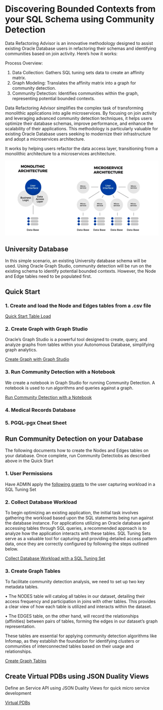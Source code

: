 # Discovering Bounded Contexts from your SQL Schema using Community Detection

Data Refactoring Advisor is an innovative methodology designed to assist existing Oracle Database users in refactoring their schemas and identifying communities based on join activity. Here’s how it works:

Process Overview:

1. Data Collection: Gathers SQL tuning sets data to create an affinity matrix.
2. Graph Modeling: Translates the affinity matrix into a graph for community detection.
3. Community Detection: Identifies communities within the graph, representing potential bounded contexts.

Data Refactoring Advisor simplifies the complex task of transforming monolithic applications into agile microservices. By focusing on join activity and leveraging advanced community detection techniques, it helps users optimize their database schemas, improve performance, and enhance the scalability of their applications. This methodology is particularly valuable for existing Oracle Database users seeking to modernize their infrastructure and adopt a microservices architecture.

It works by helping users refactor the data access layer, transitioning from a monolithic architecture to a microservices architecture.

![monoMicro](./images/monoMicro.png)


## University Database

In this simple scenario, an existing University database schema will be used. Using Oracle Graph Studio, community detection will be run on the existing schema to identify potential bounded contexts. However, the Node and Edge tables need to be populated first.

## Quick Start

### 1. Create and load the Node and Edges tables from a .csv file

[Quick Start Table Load](./quickstart/README.md)

### 2. Create Graph with Graph Studio

Oracle’s Graph Studio is a powerful tool designed to create, query, and analyze graphs from tables within your Autonomous Database, simplifying graph analytics.

[Create Graph with Graph Studio](./create-graph/README.md)

### 3. Run Community Detection with a Notebook

We create a notebook in Graph Studio for running Community Detection. A notebook is used to run algorithms and queries against a graph. 

[Run Community Detection with a Notebook](./community-detection/README.md)

### 4. Medical Records Database


### 5. PGQL-pgx Cheat Sheet



## Run Community Detection on your Database

The following documents how to create the Nodes and Edges tables on your database.  Once complete, run Community Detectiobs as described above in the Quick Start

### 1. User Permissions

Have ADMIN apply the [following grants](./user-perms/README.md) to the user capturing workload in a SQL Tuning Set

### 2. Collect Database Workload

To begin optimizing an existing application, the initial task involves gathering the workload based upon the SQL statements being run against the database instance. For applications utilizing an Oracle database and accessing tables through SQL queries, a recommended approach is to analyze how the application interacts with these tables. SQL Tuning Sets serve as a valuable tool for capturing and providing detailed access pattern data, once they are correctly configured by following the steps outlined below.


[Collect Database Workload with a SQL Tuning Set](./collect-database-workload/README.md)

### 3. Create Graph Tables

 To facilitate community detection analysis, we need to set up two key metadata tables.

• The NODES table will catalog all tables in our dataset, detailing their access frequency and participation in joins with other tables. This provides a clear view of how each table is utilized and interacts within the dataset.

• The EDGES table, on the other hand, will record the relationships (affinities) between pairs of tables, forming the edges in our dataset’s graph representation.

These tables are essential for applying community detection algorithms like Infomap, as they establish the foundation for identifying clusters or communities of interconnected tables based on their usage and relationships. 

[Create Graph Tables](./create-graph-tables/README.md)



## Create Virtual PDBs using JSON Duality Views

Define an Service API using JSON Duality Views for quick micro service development

[Virtual PDBs](./virtualpdb/README.md)